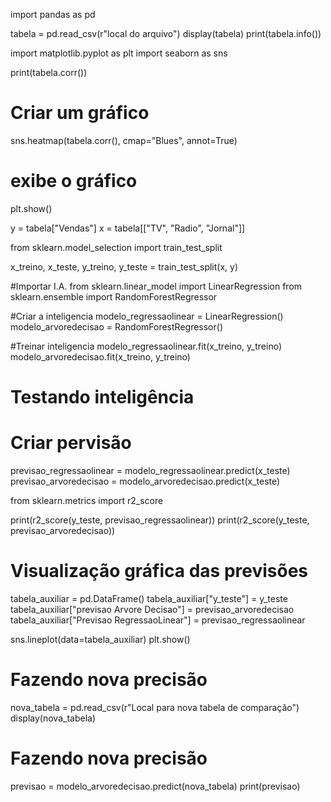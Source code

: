 import pandas as pd

tabela = pd.read_csv(r"local do arquivo")
display(tabela)
print(tabela.info())

import matplotlib.pyplot as plt
import seaborn as sns

print(tabela.corr())

# Criar um gráfico
sns.heatmap(tabela.corr(), cmap="Blues", annot=True)

# exibe o gráfico
plt.show()

y = tabela["Vendas"]
x = tabela[["TV", "Radio", "Jornal"]]

from sklearn.model_selection import train_test_split

x_treino, x_teste, y_treino, y_teste = train_test_split(x, y)

#Importar I.A.
from sklearn.linear_model import LinearRegression
from sklearn.ensemble import RandomForestRegressor

#Criar a inteligencia
modelo_regressaolinear = LinearRegression()
modelo_arvoredecisao = RandomForestRegressor()

#Treinar inteligencia
modelo_regressaolinear.fit(x_treino, y_treino)
modelo_arvoredecisao.fit(x_treino, y_treino)

# Testando inteligência
# Criar pervisão
previsao_regressaolinear = modelo_regressaolinear.predict(x_teste)
previsao_arvoredecisao = modelo_arvoredecisao.predict(x_teste)

from sklearn.metrics import r2_score

print(r2_score(y_teste, previsao_regressaolinear))
print(r2_score(y_teste, previsao_arvoredecisao))

# Visualização gráfica das previsões
tabela_auxiliar = pd.DataFrame()
tabela_auxiliar["y_teste"] = y_teste
tabela_auxiliar["previsao Arvore Decisao"] = previsao_arvoredecisao
tabela_auxiliar["Previsao RegressaoLinear"] = previsao_regressaolinear

sns.lineplot(data=tabela_auxiliar)
plt.show()

# Fazendo nova precisão
nova_tabela = pd.read_csv(r"Local para nova tabela de comparação")
display(nova_tabela)

# Fazendo nova precisão

previsao = modelo_arvoredecisao.predict(nova_tabela)
print(previsao)
